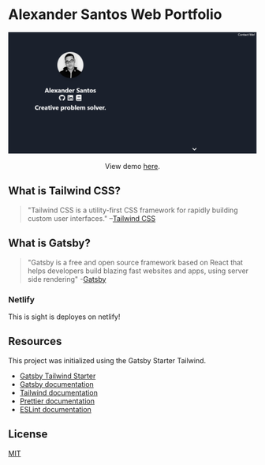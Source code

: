# Alexander Santos Web Portfolio

![alt text](https://github.com/asantoss/web_portfolio/blob/master/src/images/Site%20Image.PNG 'Screenshot of the portfolio homepage')

<p align="center">View demo <a href="https://alexsantos.dev/">here</a>.</p>

## What is Tailwind CSS?

> "Tailwind CSS is a utility-first CSS framework for rapidly building custom user interfaces."
> –[Tailwind CSS](https://tailwindcss.com)

## What is Gatsby?

> "Gatsby is a free and open source framework based on React that helps developers build blazing fast websites and apps, using server side rendering" -[Gatsby](https://www.gatsbyjs.org/)

### Netlify

This is sight is deployes on netlify!

## Resources

This project was initialized using the Gatsby Starter Tailwind.

- [Gatsby Tailwind Starter](https://github.com/taylorbryant/gatsby-starter-tailwind)
- [Gatsby documentation](https://www.gatsbyjs.org/docs/)
- [Tailwind documentation](https://tailwindcss.com/docs/what-is-tailwind/)
- [Prettier documentation](https://prettier.io/docs/en/index.html)
- [ESLint documentation](https://eslint.org/docs/user-guide/configuring)

## License

[MIT](https://github.com/taylorbryant/gatsby-starter-tailwind/blob/master/LICENSE.md)
